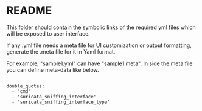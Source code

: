README
===============
This folder should contain the symbolic links of the required yml files which will be exposed to user interface.

If any .yml file needs a meta file for UI customization or output formatting, generate the .meta file for it in Yaml format.

For example, "sample1.yml" can have "sample1.meta". In side the meta file you can define meta-data like below.

    ---
    double_quotes:
      - 'cmd'
      - 'suricata_sniffing_interface'
      - 'suricata_sniffing_interface_type'